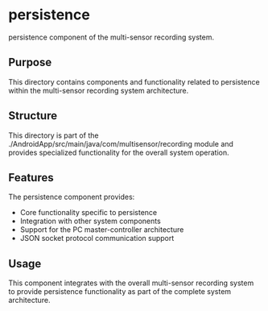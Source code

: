 # persistence

persistence component of the multi-sensor recording system.

## Purpose

This directory contains components and functionality related to persistence within the multi-sensor recording system architecture.

## Structure

This directory is part of the ./AndroidApp/src/main/java/com/multisensor/recording module and provides specialized functionality for the overall system operation.

## Features

The persistence component provides:
- Core functionality specific to persistence
- Integration with other system components
- Support for the PC master-controller architecture
- JSON socket protocol communication support

## Usage

This component integrates with the overall multi-sensor recording system to provide persistence functionality as part of the complete system architecture.
